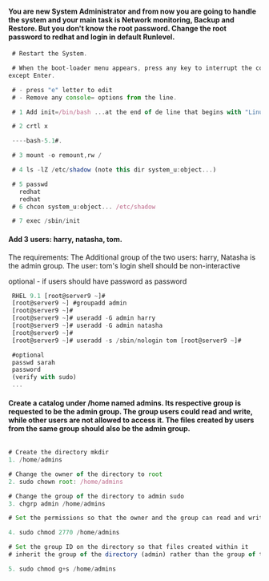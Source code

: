 

#### You are new System Administrator and from now you are going to handle the system and your main task is Network monitoring, Backup and Restore. But you don't know the root password. Change the root password to redhat and login in default Runlevel.

```javascript
 # Restart the System.

 # When the boot-loader menu appears, press any key to interrupt the countdown,
except Enter.

 # - press "e" letter to edit
 # - Remove any console= options from the line.

 # 1 Add init=/bin/bash ...at the end of de line that begins with "Linux" in grub menu(ctrl e)

 # 2 crtl x

 ----bash-5.1#.

 # 3 mount -o remount,rw /

 # 4 ls -lZ /etc/shadow (note this dir system_u:object...)

 # 5 passwd
   redhat
   redhat
 # 6 chcon system_u:object... /etc/shadow

 # 7 exec /sbin/init

```

#### Add 3 users: harry, natasha, tom.
The requirements: The Additional group of the two users: harry, Natasha is the admin group. The user: tom's login shell should be non-interactive

optional - if users should have password as password

```javascript
 RHEL 9.1 [root@server9 ~]#
 [root@server9 ~] #groupadd admin
 [root@server9 ~]#
 [root@server9 ~]# useradd -G admin harry
 [root@server9 ~]# useradd -G admin natasha
 [root@server9 ~]#
 [root@server9 ~]# useradd -s /sbin/nologin tom [root@server9 ~]#

 #optional
 passwd sarah
 password
 (verify with sudo)
 ...

 ```
 #### Create a catalog under /home named admins. Its respective group is requested to be the admin group. The group users could read and write, while other users are not allowed to access it. The files created by users from the same group should also be the admin group.
 ```javascript

# Create the directory mkdir
1. /home/admins  

# Change the owner of the directory to root
2. sudo chown root: /home/admins  

# Change the group of the directory to admin sudo
3. chgrp admin /home/admins  

# Set the permissions so that the owner and the group can read and write, # but others cannot access it

4. sudo chmod 2770 /home/admins  

# Set the group ID on the directory so that files created within it
# inherit the group of the directory (admin) rather than the group of the user that created the file

5. sudo chmod g+s /home/admins

  ```
